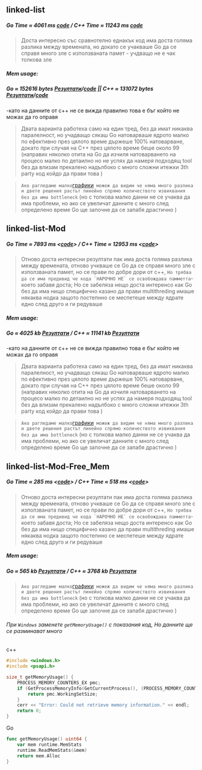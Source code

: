 ## linked-list
##### Go Time ≈ 4061 ms [code](https://github.com/aleks20905/school/blob/main/benches/linkList/main.go)  / C++ Time ≈ 11243   ms [code](https://github.com/aleks20905/school/blob/main/benches/linkList/link.cpp)
> Доста интересно със сравнотелно еднакък код има доста голяма разлика между времената, но докато се учакваше Go да се справя много зле с изпoлзваната памет - учдващо не е чак толкова зле

##### Mem usage:

##### Go ≈ 152616 bytes [Резултати](https://github.com/aleks20905/school/blob/main/benches/linkList_info/main_result)/[code](https://github.com/aleks20905/school/blob/main/benches/linkList_info/main.go) || C++ ≈ 131072 bytes [Резултати](https://github.com/aleks20905/school/blob/main/benches/linkList_info/link_result)/[code](https://github.com/aleks20905/school/blob/main/benches/linkList_info/link.cpp) 

-като на данните от c++ не се вижда правилно това е бъг който не можах да го оправя

>Двата варианта работеха само на един тред, без да имат никаква паралелност, но учадващо сякаш Go натоварваше ядрото малко по ефективно през цялото време държеше 100% натоварване, докато при случая на C++ през цялото време беше около 99 
(направих няколко отита на Go да изчиля натоварването на процесо малко по детаилно но не успях да намеря подходящ tool без да влизам прекалено надълбоко с много сложни итежки 3th party код койдо да прави това )

> `` Ако рагледаме малко ``[графики](https://docs.google.com/spreadsheets/d/12OKOfTIwt9B8t7XGaPYjhSUlAdayeMEGszysIuUacpU/edit?usp=sharing)`` можеж да видим че няма много разлика и двете решения растът линейно спрямо количеството извиквания без да има bottleneck`` (но с толкова малко данни не се учаква да има проблеми, но ако се увеличат данните с много след определено време Go ще започне да се запабя драстично )




## linked-list-Mod
##### Go Time ≈ 7893 ms <[code](https://github.com/aleks20905/school/blob/main/benches/linkListModif/main.go)>  / C++ Time ≈ 12953 ms <[code](https://github.com/aleks20905/school/blob/main/benches/linkListModif/link.cpp)>
>Отново доста интересни резултати пак има доста голяма разлика между времената, отново учкваше се Go да се справя много зле с изпoлзваната памет, но се прави по добре дори от c++, ``Но трябва да се има предивид че кода `НАРОЧНО НЕ` се освобождава памметта``- което забавя доста; 
>Но се забеляза нещо доста интеренсо как Go без да има нищо специфично казано да прави multithreding имаше някаква нодка защото постепнно се меспетеше между ядрате едно след друго и ги редуваше

##### Mem usage:

##### Go ≈ 4025 kb [Резултати](https://github.com/aleks20905/school/blob/main/benches/linkListModif/main_result)  /  C++ ≈ 11141 kb [Резултати](https://github.com/aleks20905/school/blob/main/benches/linkListModif/link_result)

-като на данните от c++ не се вижда правилно това е бъг който не можах да го оправя

>Двата варианта работеха само на един тред, без да имат никаква паралелност, но учадващо сякаш Go натоварваше ядрото малко по ефективно през цялото време държеше 100% натоварване, докато при случая на C++ през цялото време беше около 99 
(направих няколко отита на Go да изчиля натоварването на процесо малко по детаилно но не успях да намеря подходящ tool без да влизам прекалено надълбоко с много сложни итежки 3th party код койдо да прави това )

> `` Ако рагледаме малко ``[графики](https://docs.google.com/spreadsheets/d/12OKOfTIwt9B8t7XGaPYjhSUlAdayeMEGszysIuUacpU/edit?usp=sharing)`` можеж да видим че няма много разлика и двете решения растът линейно спрямо количеството извиквания без да има bottleneck`` (но с толкова малко данни не се учаква да има проблеми, но ако се увеличат данните с много след определено време Go ще започне да се запабя драстично )


## linked-list-Mod-Free_Mem
##### Go Time ≈ 285 ms <[code](https://github.com/aleks20905/school/blob/main/benches/linkListModif/main.go)>  / C++ Time ≈ 518 ms <[code](https://github.com/aleks20905/school/blob/main/benches/linkListModif/link.cpp)>
>Отново доста интересни резултати пак има доста голяма разлика между времената, отново учкваше се Go да се справя много зле с изпoлзваната памет, но се прави по добре дори от c++, ``Но трябва да се има предивид че кода `НАРОЧНО НЕ` се освобождава памметта``- което забавя доста; 
>Но се забеляза нещо доста интеренсо как Go без да има нищо специфично казано да прави multithreding имаше някаква нодка защото постепнно се меспетеше между ядрате едно след друго и ги редуваше

##### Mem usage:

##### Go ≈  565 kb [Резултати](https://github.com/aleks20905/school/blob/main/benches/linkListModif/main_result)  /  C++ ≈ 3768 kb [Резултати](https://github.com/aleks20905/school/blob/main/benches/linkListModif/link_result)


> `` Ако рагледаме малко ``[графики](https://docs.google.com/spreadsheets/d/12OKOfTIwt9B8t7XGaPYjhSUlAdayeMEGszysIuUacpU/edit?usp=sharing)`` можеж да видим че няма много разлика и двете решения растът линейно спрямо количеството извиквания без да има bottleneck`` (но с толкова малко данни не се учаква да има проблеми, но ако се увеличат данните с много след определено време Go ще започне да се запабя драстично )



###### При `Windows` заменете ``getMemoryUsage()`` с показания код, Но данните ще се разминават много
c++
```c++
#include <windows.h>
#include <psapi.h>

size_t getMemoryUsage() {
    PROCESS_MEMORY_COUNTERS_EX pmc;
    if (GetProcessMemoryInfo(GetCurrentProcess(), (PROCESS_MEMORY_COUNTERS*)&pmc, sizeof(pmc))) {
        return pmc.WorkingSetSize;
    }
    cerr << "Error: Could not retrieve memory information." << endl;
    return 0;
}
```
Go 
```Go
func getMemoryUsage() uint64 {
    var mem runtime.MemStats
    runtime.ReadMemStats(&mem)
    return mem.Alloc
}

```